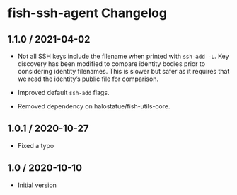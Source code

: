 # fish-ssh-agent Changelog

## 1.1.0 / 2021-04-02

- Not all SSH keys include the filename when printed with `ssh-add -L`.
  Key discovery has been modified to compare identity bodies prior to
  considering identity filenames. This is slower but safer as it requires
  that we read the identity’s public file for comparison.

- Improved default `ssh-add` flags.

- Removed dependency on halostatue/fish-utils-core.

## 1.0.1 / 2020-10-27

- Fixed a typo

## 1.0 / 2020-10-10

- Initial version
